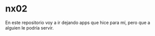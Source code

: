 # nx02
En este repositorio voy a ir dejando apps que hice para mí, pero que a alguien le podría servir. 
